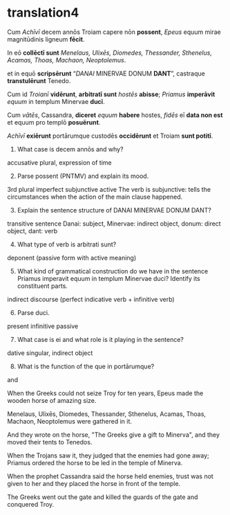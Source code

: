 # translation4

Cum *Achīvī* decem annōs Troiam capere nōn **possent**, *Epeus* equum mirae magnitūdinis ligneum **fēcit**. 

In eō **collēctī sunt** *Menelaus, Ulixēs, Diomedes, Thessander, Sthenelus, Acamas, Thoas, Machaon, Neoptolemus*. 

et in equō **scripsērunt** “*DANAI* MINERVAE DONUM **DANT**”, castraque **transtulērunt** Tenedo. 

Cum id *Troianī* **vidērunt**, **arbitratī sunt** *hostēs* **abisse**; *Priamus* **imperāvit** *equum* in templum Minervae **ducī**. 

Cum *vātēs*, Cassandra, **diceret** *equum* **habere** hostes, *fidēs* eī **data non est** et equum pro templō **posuērunt**. 

*Achīvī* **exiērunt** portārumque custodēs **occidērunt** et Troiam **sunt potitī**.

1. What case is decem annōs and why?

accusative plural, expression of time

2. Parse possent (PNTMV) and explain its mood.

3rd plural imperfect subjunctive active The verb is subjunctive: tells the circumstances when the action of the main clause happened.

3. Explain the sentence structure of DANAI MINERVAE DONUM DANT?

transitive sentence Danai: subject, Minervae: indirect object, donum: direct object, dant: verb

4. What type of verb is arbitrati sunt?

deponent (passive form with active meaning)

5. What kind of grammatical construction do we have in the sentence Priamus imperavit equum in templum Minervae duci? Identify its constituent parts.

indirect discourse (perfect indicative verb + infinitive verb)

6. Parse duci.

present infinitive passive

7. What case is ei and what role is it playing in the sentence?

dative singular, indirect object

8. What is the function of the que in portārumque?

and

When the Greeks could not seize Troy for ten years, Epeus made the wooden horse of amazing size.

Menelaus, Ulixēs, Diomedes, Thessander, Sthenelus, Acamas, Thoas, Machaon, Neoptolemus were gathered in it.

And they wrote on the horse, "The Greeks give a gift to Minerva", and they moved their tents to Tenedos.

When the Trojans saw it, they judged that the enemies had gone away; Priamus ordered the horse to be led in the temple of Minerva.

When the prophet Cassandra said the horse held enemies, trust was not given to her and they placed the horse in front of the temple.

The Greeks went out the gate and killed the guards of the gate and conquered Troy.
